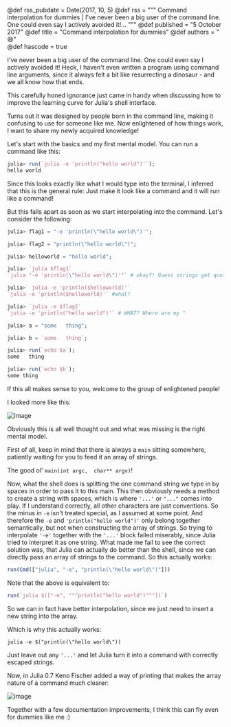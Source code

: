 @def rss_pubdate = Date(2017, 10, 5)
@def rss = """ Command interpolation for dummies | I've never been a big user of the command line. One could even say I actively avoided it!... """
@def published = "5 October 2017"
@def title = "Command interpolation for dummies"
@def authors = " 😄"  
@def hascode = true

I've never been a big user of the command line. One could even say I actively avoided it!
Heck, I haven't even written a program using command line arguments, since it always felt a bit like resurrecting a dinosaur - and we all know how that ends.

This carefully honed ignorance just came in handy when discussing how to improve the learning curve for Julia's shell interface.

Turns out it was designed by people born in the command line, making it confusing to use for someone like me.
Now enlightened of how things work, I want to share my newly acquired knowledge!

Let's start with the basics and my first mental model.
You can run a command like this:

```julia
julia> run(`julia -e 'println("hello world")'`);
hello world
```

Since this looks exactly like what I would type into the terminal, I inferred that this is the general rule:
Just make it look like a command and it will run like a command!

But this falls apart as soon as we start interpolating into the command.
Let's consider the following:

```julia
julia> flag1 = "-e 'println(\"hello world\")'";

julia> flag2 = "println(\"hello world\")";

julia> helloworld = "hello world";

julia> `julia $flag1`
`julia "-e 'println(\"hello world\")'"` # okay?! Guess strings get quotes

julia>` julia -e 'println($helloworld)'`
`julia -e 'println($helloworld)'` #what?

julia> `julia -e $flag2`
`julia -e 'println("hello world")'` # WHAT? Where are my "

julia> a = "some   thing";

julia> b = `some   thing`;

julia> run(`echo $a`);
some   thing

julia> run(`echo $b`);
some thing
```

If this all makes sense to you, welcome to the group of enlightened people!

I looked more like this:

![image](https://cloud.githubusercontent.com/assets/1010467/25554703/66a7ee96-2cd4-11e7-816b-496fcef9837e.png)

Obviously this is all well thought out and what was missing is the right mental model.

First of all, keep in mind that there is always a `main` sitting somewhere, patiently waiting for you to feed it an array of strings.

The good ol' `main(int argc,  char** argv)`!

Now, what the shell does is splitting the one command string we type in by spaces in order to pass it to this main.
This then obviously needs a method to create a string with spaces, which is where `'...'` or `"..."` comes into play.
If I understand correctly, all other characters are just conventions.
So the minus in `-e` isn't treated special, as I assumed at some point.
And therefore the `-e` and `'println("hello world")'` only belong together semantically, but not when constructing the array of strings.
So trying to interpolate `'-e'` together with the `'...'` block failed miserably, since Julia tried to interpret it as one string.
What made me fail to see the correct solution was, that Julia can actually do better than the shell,
since we can directly pass an array of strings to the command.
So this actually works:

```Julia
run(Cmd(["julia", "-e", "println(\"hello world\")"]))
```

Note that the above is equivalent to:

```Julia
run(`julia $(["-e", """println("hello world")"""])`)
```
So we can in fact have better interpolation, since we just need to insert a new string into the array.

Which is why this actually works:

`julia -e $("println(\"hello world\"))`

Just leave out any `'...'` and let Julia turn it into a command with correctly escaped strings.

Now, in Julia 0.7 Keno Fischer added a way of printing that makes the array nature of a command much clearer:

![image](https://cloud.githubusercontent.com/assets/1010467/25554611/afa146c2-2cd1-11e7-93ac-cfc851b67133.png)

Together with a few documentation improvements, I think this can fly even for dummies like me :)
